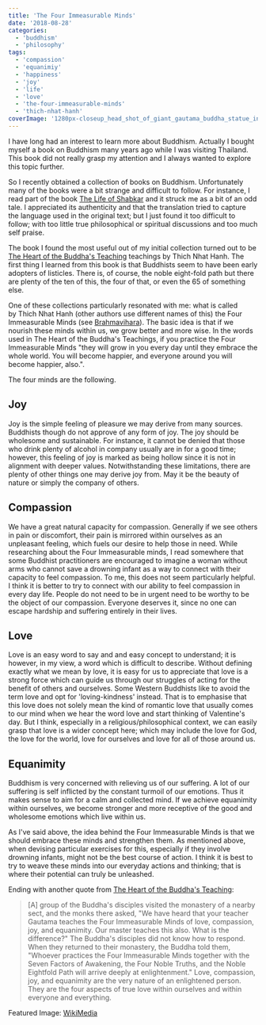 ```yaml
---
title: 'The Four Immeasurable Minds'
date: '2018-08-28'
categories:
  - 'buddhism'
  - 'philosophy'
tags:
  - 'compassion'
  - 'equanimiy'
  - 'happiness'
  - 'joy'
  - 'life'
  - 'love'
  - 'the-four-immeasurable-minds'
  - 'thich-nhat-hanh'
coverImage: '1280px-closeup_head_shot_of_giant_gautama_buddha_statue_in_buddha_park_of_ravangla_sikkim.jpg'
---
```


I have long had an interest to learn more about Buddhism. Actually I bought myself a book on Buddhism many years ago while I was visiting Thailand. This book did not really grasp my attention and I always wanted to explore this topic further.

So I recently obtained a collection of books on Buddhism. Unfortunately many of the books were a bit strange and difficult to follow. For instance, I read part of the book [The Life of Shabkar](https://www.goodreads.com/review/show/2247116250) and it struck me as a bit of an odd tale. I appreciated its authenticity and that the translation tried to capture the language used in the original text; but I just found it too difficult to follow; with too little true philosophical or spiritual discussions and too much self praise.

The book I found the most useful out of my initial collection turned out to be [The Heart of the Buddha's Teaching](https://www.goodreads.com/review/show/2202433906) teachings by Thich Nhat Hanh. The first thing I learned from this book is that Buddhists seem to have been early adopters of listicles. There is, of course, the noble eight-fold path but there are plenty of the ten of this, the four of that, or even the 65 of something else.

One of these collections particularly resonated with me: what is called by Thich Nhat Hanh (other authors use different names of this) the Four Immeasurable Minds (see [Brahmavihara](https://en.wikipedia.org/wiki/Brahmavihara)). The basic idea is that if we nourish these minds within us, we grow better and more wise. In the words used in The Heart of the Buddha's Teachings, if you practice the Four Immeasurable Minds "they will grow in you every day until they embrace the whole world. You will become happier, and everyone around you will become happier, also.".

The four minds are the following.

## Joy

Joy is the simple feeling of pleasure we may derive from many sources. Buddhists though do not approve of any form of joy. The joy should be wholesome and sustainable. For instance, it cannot be denied that those who drink plenty of alcohol in company usually are in for a good time; however, this feeling of joy is marked as being hollow since it is not in alignment with deeper values. Notwithstanding these limitations, there are plenty of other things one may derive joy from. May it be the beauty of nature or simply the company of others.

## Compassion

We have a great natural capacity for compassion. Generally if we see others in pain or discomfort, their pain is mirrored within ourselves as an unpleasant feeling, which fuels our desire to help those in need. While researching about the Four Immeasurable minds, I read somewhere that some Buddhist practitioners are encouraged to imagine a woman without arms who cannot save a drowning infant as a way to connect with their capacity to feel compassion. To me, this does not seem particularly helpful. I think it is better to try to connect with our ability to feel compassion in every day life. People do not need to be in urgent need to be worthy to be the object of our compassion. Everyone deserves it, since no one can escape hardship and suffering entirely in their lives.

## Love

Love is an easy word to say and and easy concept to understand; it is however, in my view, a word which is difficult to describe. Without defining exactly what we mean by love, it is easy for us to appreciate that love is a strong force which can guide us through our struggles of acting for the benefit of others and ourselves. Some Western Buddhists like to avoid the term love and opt for 'loving-kindness' instead. That is to emphasise that this love does not solely mean the kind of romantic love that usually comes to our mind when we hear the word love and start thinking of Valentine's day. But I think, especially in a religious/philosophical context, we can easily grasp that love is a wider concept here; which may include the love for God, the love for the world, love for ourselves and love for all of those around us.

## Equanimity

Buddhism is very concerned with relieving us of our suffering. A lot of our suffering is self inflicted by the constant turmoil of our emotions. Thus it makes sense to aim for a calm and collected mind. If we achieve equanimity within ourselves, we become stronger and more receptive of the good and wholesome emotions which live within us.

As I've said above, the idea behind the Four Immeasurable Minds is that we should embrace these minds and strengthen them. As mentioned above, when devising particular exercises for this, especially if they involve drowning infants, might not be the best course of action. I think it is best to try to weave these minds into our everyday actions and thinking; that is where their potential can truly be unleashed.

Ending with another quote from [The Heart of the Buddha's Teaching](https://www.goodreads.com/review/show/2202433906):

> \[A\] group of the Buddha's disciples visited the monastery of a nearby sect, and the monks there asked, "We have heard that your teacher Gautama teaches the Four Immeasurable Minds of love, compassion, joy, and equanimity. Our master teaches this also. What is the difference?" The Buddha's disciples did not know how to respond. When they returned to their monastery, the Buddha told them, "Whoever practices the Four Immeasurable Minds together with the Seven Factors of Awakening, the Four Noble Truths, and the Noble Eightfold Path will arrive deeply at enlightenment." Love, compassion, joy, and equanimity are the very nature of an enlightened person. They are the four aspects of true love within ourselves and within everyone and everything.

Featured Image: [WikiMedia](https://commons.wikimedia.org/wiki/File:Closeup_head_shot_of_giant_Gautama_Buddha_statue_in_Buddha_Park_of_Ravangla,_Sikkim.jpg)

